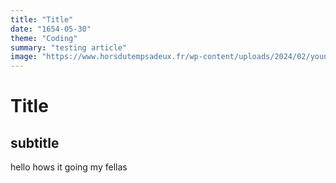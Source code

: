 ```yaml
---
title: "Title"
date: "1654-05-30"
theme: "Coding"
summary: "testing article"
image: "https://www.horsdutempsadeux.fr/wp-content/uploads/2024/02/young-sexy-romantic-couple-love-happy-summer-beach-together-having-fun-wearing-swim-suits-showing-heart-sign-sundet.jpg"
---
```


# Title

## subtitle

hello hows it going my fellas
